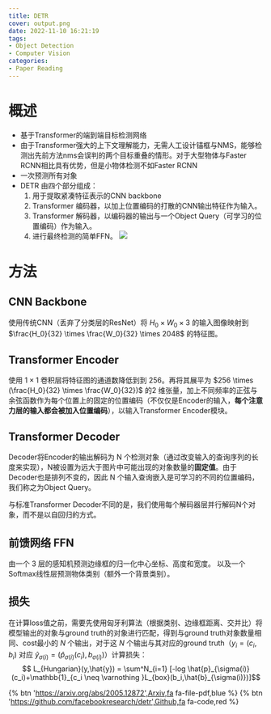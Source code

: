 ```yaml
---
title: DETR
cover: output.png
date: 2022-11-10 16:21:19
tags:
- Object Detection
- Computer Vision
categories:
- Paper Reading
---
```

# 概述
- 基于Transformer的端到端目标检测网络
- 由于Transformer强大的上下文理解能力，无需人工设计锚框与NMS，能够检测出先前方法nms会误判的两个目标重叠的情形。对于大型物体与Faster RCNN相比具有优势，但是小物体检测不如Faster RCNN
- 一次预测所有对象
- DETR 由四个部分组成：
    1. 用于提取紧凑特征表示的CNN backbone
    2. Transformer 编码器，以加上位置编码的打散的CNN输出特征作为输入。
    3. Transformer 解码器，以编码器的输出与一个Object Query（可学习的位置编码）作为输入。
    4. 进行最终检测的简单FFN。
![](structure.png)
# 方法
## CNN Backbone
使用传统CNN（丢弃了分类层的ResNet）将 $H_0 \times W_0 \times 3$ 的输入图像映射到 $\frac{H_0}{32} \times \frac{W_0}{32} \times 2048$ 的特征图。

## Transformer Encoder
使用 $1 \times 1$ 卷积层将特征图的通道数降低到到 $256$。再将其展平为 $256 \times (\frac{H_0}{32} \times \frac{W_0}{32})$ 的$2$ 维张量，加上不同频率的正弦与余弦函数作为每个位置上的固定的位置编码（不仅仅是Encoder的输入，**每个注意力层的输入都会被加入位置编码**），以输入Transformer Encoder模块。

## Transformer Decoder
Decoder将Encoder的输出解码为 N 个检测对象（通过改变输入的查询序列的长度来实现），N被设置为远大于图片中可能出现的对象数量的**固定值**。由于Decoder也是排列不变的，因此 N 个输入查询嵌入是可学习的不同的位置编码，我们称之为Object Query。

与标准Transformer Decoder不同的是，我们使用每个解码器层并行解码N个对象，而不是以自回归的方式。

## 前馈网络 FFN
由一个 $3$ 层的感知机预测边缘框的归一化中心坐标、高度和宽度。
以及一个Softmax线性层预测物体类别（额外一个背景类别）。

## 损失
在计算loss值之前，需要先使用匈牙利算法（根据类别、边缘框距离、交并比）将模型输出的对象与ground truth的对象进行匹配，得到与ground truth对象数量相同、cost最小的 $N$ 个输出，对于这 $N$ 个输出与其对应的ground truth（$y_i=(c_i,b_i)$ 对应 $\hat{y}_{\sigma(i)}=(\hat{p}_{\sigma(i)}(c_i),b_{\sigma(i)})$）计算损失：
$$ L_{Hungarian}(y,\hat{y}) = \sum^N_{i=1} [-log \hat{p}_{\sigma(i)}(c_i)+\mathbb{1}_{c_i \neq \varnothing }L_{box}(b_i,\hat{b}_{\sigma(i)})]$$

{% btn 'https://arxiv.org/abs/2005.12872',Arxiv,fa fa-file-pdf,blue %}
{% btn 'https://github.com/facebookresearch/detr',Github,fa fa-code,red %}
